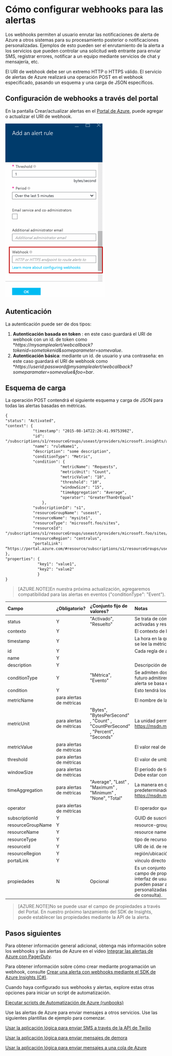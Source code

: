 <properties
	pageTitle="Cómo configurar alertas de Azure para enviar a otros sistemas"
	description="Redistribuir alertas de Azure a otros sistemas que no sean de Azure."
	authors="rboucher"
	manager="ronmart"
	editor=""
	services="azure-portal"
	documentationCenter="na"/>

<tags
	ms.service="azure-portal"
	ms.workload="na"
	ms.tgt_pltfrm="na"
	ms.devlang="na"
	ms.topic="article"
	ms.date="09/25/2015"
	ms.author="robb"/>

# Cómo configurar webhooks para las alertas

Los webhooks permiten al usuario enrutar las notificaciones de alerta de Azure a otros sistemas para su procesamiento posterior o notificaciones personalizadas. Ejemplos de esto pueden ser el enrutamiento de la alerta a los servicios que pueden controlar una solicitud web entrante para enviar SMS, registrar errores, notificar a un equipo mediante servicios de chat y mensajería, etc.

El URI de webhook debe ser un extremo HTTP o HTTPS válido. El servicio de alertas de Azure realizará una operación POST en el webhook especificado, pasando un esquema y una carga de JSON específicos.

## Configuración de webhooks a través del portal

En la pantalla Crear/actualizar alertas en el [Portal de Azure](https://portal.azure.com/), puede agregar o actualizar el URI de webhook.

![Agregar una regla de alerta](./media/insights-webhooks-alerts/Alertwebhook.png)


## Autenticación

La autenticación puede ser de dos tipos:

1. **Autenticación basada en token** : en este caso guardará el URI de webhook con un id. de token como **https://mysamplealert/webcallback?tokenid=sometokenid&someparameter=somevalue*.
2.	**Autenticación básica**: mediante un id. de usuario y una contraseña: en este caso guardará el URI de webhook como **https://userid:password@mysamplealert/webcallback?someparamater=somevalue&foo=bar*.

## Esquema de carga

La operación POST contendrá el siguiente esquema y carga de JSON para todas las alertas basadas en métricas.

```
{
"status": "Activated",
"context": {
            "timestamp": "2015-08-14T22:26:41.9975398Z",
            "id": "/subscriptions/s1/resourceGroups/useast/providers/microsoft.insights/alertrules/ruleName1",
            "name": "ruleName1",
            "description": "some description",
            "conditionType": "Metric",
            "condition": {
                        "metricName": "Requests",
                        "metricUnit": "Count",
                        "metricValue": "10",
                        "threshold": "10",
                        "windowSize": "15",
                        "timeAggregation": "Average",
                        "operator": "GreaterThanOrEqual"
                },
            "subscriptionId": "s1",
            "resourceGroupName": "useast",                                
            "resourceName": "mysite1",
            "resourceType": "microsoft.foo/sites",
            "resourceId": "/subscriptions/s1/resourceGroups/useast/providers/microsoft.foo/sites/mysite1",
            "resourceRegion": "centralus",
            "portalLink": “https://portal.azure.com/#resource/subscriptions/s1/resourceGroups/useast/providers/microsoft.foo/sites/mysite1”                                
},
"properties": {
              "key1": "value1",
              "key2": "value2"
              }
}
```

>[AZURE.NOTE]En nuestra próxima actualización, agregaremos compatibilidad para las alertas en eventos ("conditionType": "Event").


| Campo | ¿Obligatorio? | ¿Conjunto fijo de valores? | Notas |
| :-------------| :-------------   | :-------------   | :-------------   |
|status|Y|"Activado", "Resuelto"|Se trata de cómo averigua qué tipo de alerta. Azure envía automáticamente alertas activadas y resueltas para la condición que se establece.|
|contexto| Y | | El contexto de la alerta|
|timestamp| Y | | La hora en la que se desencadenó la alerta. La alerta se desencadena tan pronto como se lee la métrica del almacenamiento de diagnóstico.|
|id | Y | | Cada regla de alerta tiene un id. único.|
|name|Y | |
|description |Y | |Descripción de la alerta.|
|conditionType |Y |"Métrica", "Evento" |Se admiten dos tipos de alertas. Una basada en métrica y la otra basada en evento. En el futuro admitiremos alertas para eventos; por tanto, use este valor para comprobar si la alerta se basa en métrica o evento.|
|condition |Y | |Esto tendrá los campos específicos para buscar en función del conditionType.|
|metricName |para alertas de métricas | |El nombre de la métrica que define qué supervisa la regla.|
|metricUnit |para alertas de métricas |"Bytes", "BytesPerSecond" , "Count" , "CountPerSecond" , "Percent", "Seconds"|	 La unidad permitida en la métrica. Valores permitidos: https://msdn.microsoft.com/library/microsoft.azure.insights.models.unit.aspx|
|metricValue |para alertas de métricas | |El valor real de la métrica que provocó la alerta|
|threshold |para alertas de métricas | |El valor de umbral que activa la alerta|
|windowSize |para alertas de métricas | |El período de tiempo que se usa para supervisar la actividad de la alerta según el umbral. Debe estar comprendido entre 5 minutos y 1 día. Formato de duración ISO 8601.|
|timeAggregation |para alertas de métricas |"Average", "Last" , "Maximum" , "Minimum" , "None", "Total" |	La manera en que se recopilan los datos se debería combinar con el tiempo. El valor predeterminado es Average. Valores permitidos: https://msdn.microsoft.com/library/microsoft.azure.insights.models.aggregationtype.aspx|
|operator |para alertas de métricas | |El operador que se usa para comparar los datos y el umbral.|
|subscriptionId |Y | |GUID de suscripción de Azure|
|resourceGroupName |Y | |resource-group-name del recurso afectado|
|resourceName |Y | |resource name del recurso afectado|
|resourceType |Y | |tipo de recurso del recurso afectado|
|resourceId |Y | |URI de id. de recurso que identifica ese recurso de forma única|
|resourceRegion |Y | |región/ubicación del recurso que se ve afectado|
|portalLink |Y | |vínculo directo del portal de azure a la página de resumen de recursos|
|propiedades |N |Opcional |Es un conjunto de pares <Key  Value> (es decir, el diccionario <String  String>) que incluye detalles sobre el evento. El campo de propiedades es opcional. Un flujo de trabajo basado en aplicación lógica o interfaz de usuario personalizada, los usuarios pueden especificar clave/valores que se pueden pasar a través de la carga. La forma alternativa para pasar propiedades personalizadas a la webhook es mediante el propio URI de webhook (como parámetros de consulta).|


>[AZURE.NOTE]No se puede usar el campo de propiedades a través del Portal. En nuestro próximo lanzamiento del SDK de Insights, puede establecer las propiedades mediante la API de la alerta.

## Pasos siguientes

Para obtener información general adicional, obtenga más información sobre los webhooks y las alertas de Azure en el vídeo [Integrar las alertas de Azure con PagerDuty](http://go.microsoft.com/fwlink/?LinkId=627080).

Para obtener información sobre cómo crear mediante programación un webhook, consulte [Crear una alerta con webhooks mediante el SDK de Azure Insights (C#)](https://code.msdn.microsoft.com/Create-Azure-Alerts-with-b938077a).

Cuando haya configurado sus webhooks y alertas, explore estas otras opciones para iniciar un script de automatización.

[Ejecutar scripts de Automatización de Azure (runbooks)](http://go.microsoft.com/fwlink/?LinkId=627081)

Use las alertas de Azure para enviar mensajes a otros servicios. Use las siguientes plantillas de ejemplo para comenzar.

[Usar la aplicación lógica para enviar SMS a través de la API de Twilio](https://github.com/Azure/azure-quickstart-templates/tree/master/201-alert-to-text-message-with-logic-app)

[Usar la aplicación lógica para enviar mensajes de demora](https://github.com/Azure/azure-quickstart-templates/tree/master/201-alert-to-slack-with-logic-app)

[Usar la aplicación lógica para enviar mensajes a una cola de Azure](https://github.com/Azure/azure-quickstart-templates/tree/master/201-alert-to-queue-with-logic-app)

<!---HONumber=AcomDC_1210_2015-->